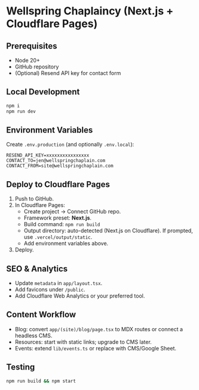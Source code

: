 # Wellspring Chaplaincy (Next.js + Cloudflare Pages)

## Prerequisites
- Node 20+
- GitHub repository
- (Optional) Resend API key for contact form

## Local Development
```bash
npm i
npm run dev
```

## Environment Variables

Create `.env.production` (and optionally `.env.local`):

```
RESEND_API_KEY=xxxxxxxxxxxxxxxx
CONTACT_TO=jen@wellspringchaplain.com
CONTACT_FROM=site@wellspringchaplain.com
```

## Deploy to Cloudflare Pages

1. Push to GitHub.
2. In Cloudflare Pages:
   * Create project → Connect GitHub repo.
   * Framework preset: **Next.js**.
   * Build command: `npm run build`
   * Output directory: auto-detected (Next.js on Cloudflare). If prompted, use `.vercel/output/static`.
   * Add environment variables above.
3. Deploy.

## SEO & Analytics

* Update `metadata` in `app/layout.tsx`.
* Add favicons under `/public`.
* Add Cloudflare Web Analytics or your preferred tool.

## Content Workflow

* Blog: convert `app/(site)/blog/page.tsx` to MDX routes or connect a headless CMS.
* Resources: start with static links; upgrade to CMS later.
* Events: extend `lib/events.ts` or replace with CMS/Google Sheet.

## Testing

```bash
npm run build && npm start
```
